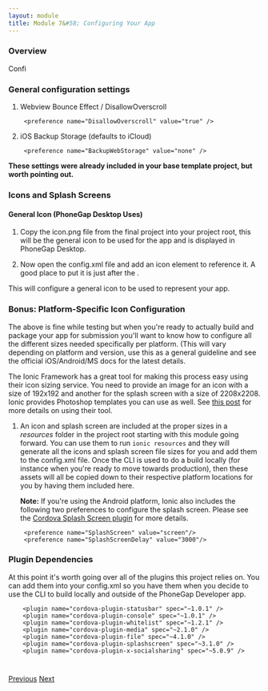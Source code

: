 ```yaml
---
layout: module
title: Module 7&#58; Configuring Your App
---
```


### Overview
Confi

### General configuration settings
1. Webview Bounce Effect / DisallowOverscroll

        <preference name="DisallowOverscroll" value="true" />
    
2. iOS Backup Storage (defaults to iCloud)
 
        <preference name="BackupWebStorage" value="none" />

**These settings were already included in your base template project, but worth pointing out.** 

### Icons and Splash Screens
#### General Icon (PhoneGap Desktop Uses)
1. Copy the icon.png file from the final project into your project root, this will be the general icon to be used for the app and is displayed 
in PhoneGap Desktop. 

2. Now open the config.xml file and add an icon element to reference it. A good place to put it is just after the <content src="index.html">.
      
      <icon src="www/icon.png" />

This will configure a general icon to be used to represent your app.  

### Bonus: Platform-Specific Icon Configuration
The above is fine while testing but when you're ready to actually build and package your app for submission you'll want to know how to 
configure all the different sizes needed specifically per platform. (This will vary depending on platform and version, use this as a general guideline
and see the official iOS/Android/MS docs for the latest details. 

The Ionic Framework has a great tool for making this process easy using their icon sizing service. You need to provide an image for an icon
with a size of 192x192 and another for the splash screen with a size of 2208x2208. Ionic provides Photoshop templates you can use as well.
See [this post](http://blog.ionic.io/automating-icons-and-splash-screens/) for more details on using their tool.
 
1. An icon and splash screen are included at the proper sizes in a *resources* folder in the project root starting with this module going forward. You can 
use them to run `ionic resources` and they will generate all the icons and splash screen file sizes for you and add them to the config.xml file. 
Once the CLI is used to do a build locally (for instance when you're ready to move towards production), then
these assets will all be copied down to their respective platform locations for you by having them included here. 
   
    **Note:** If you're using the Android platform, Ionic also includes the following two preferences to configure the splash screen. 
    Please see the [Cordova Splash Screen plugin](https://github.com/apache/cordova-plugin-splashscreen) for more details. 
  
        <preference name="SplashScreen" value="screen"/>
        <preference name="SplashScreenDelay" value="3000"/>

### Plugin Dependencies 
At this point it's worth going over all of the plugins this project relies on. You can add them into your config.xml so you have them 
when you decide to use the CLI to build locally and outside of the PhoneGap Developer app. 

        <plugin name="cordova-plugin-statusbar" spec="~1.0.1" />
        <plugin name="cordova-plugin-console" spec="~1.0.1" />
        <plugin name="cordova-plugin-whitelist" spec="~1.2.1" />
        <plugin name="cordova-plugin-media" spec="~2.1.0" />
        <plugin name="cordova-plugin-file" spec="~4.1.0" />
        <plugin name="cordova-plugin-splashscreen" spec="~3.1.0" />
        <plugin name="cordova-plugin-x-socialsharing" spec="~5.0.9" />

<div class="row" style="margin-top:40px;">
<div class="col-sm-12">
<a href="module6.html" class="btn btn-default"><i class="glyphicon glyphicon-chevron-left"></i> Previous</a>
<a href="module8.html" class="btn btn-default pull-right">Next <i class="glyphicon
glyphicon-chevron-right"></i></a>
</div>
</div>
